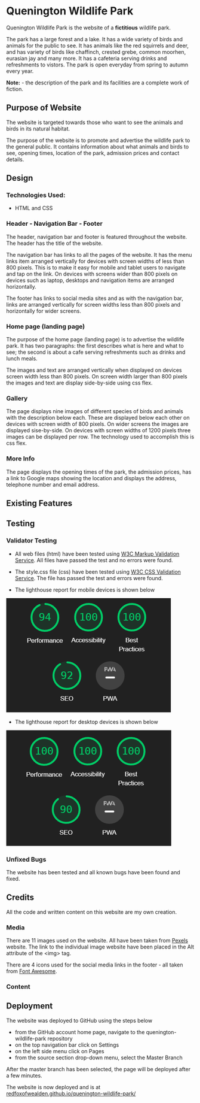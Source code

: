 # Quenington Wildlife Park

Quenington Wildlife Park is the website of a **fictitious** wildlife park.

The park has a large forest and a lake. It has a wide variety of birds and animals for the public to see. It has animals like the red squirrels and deer, and has variety of birds like chaffinch, crested grebe, common moorhen, eurasian jay and many more. It has a cafeteria serving drinks and refreshments to vistors. The park is open everyday from spring to autumn every year.

**Note:** - the description of the park and its facilities are a complete work of fiction.

## Purpose of Website

The website is targeted towards those who want to see the animals and birds in its natural habitat.

The purpose of the website is to promote and advertise the wildlife park to the general public. It contains information about what animals and birds to see, opening times, location of the park, admission prices and contact details.

## Design

### Technologies Used:

- HTML and CSS

### Header - Navigation Bar - Footer

The header, navigation bar and footer is featured throughout the website.  The header has the title of the website.

The navigation bar has links to all the pages of the website. It has the menu links item arranged vertically for devices with screen widths of less than 800 pixels. This is to make it easy for mobile and tablet users to navigate and tap on the link.
On devices with screens wider than 800 pixels on devices such as laptop, desktops and navigation items are arranged horizontally.

The footer has links to social media sites and as with the navigation bar, links are arranged vertically for screen widths less than 800 pixels and horizontally for wider screens.

### Home page (landing page)

The purpose of the home page (landing page) is to advertise the wildlife park. It has two paragraphs: the first describes what is here and what to see; the second is about a cafe serving refreshments such as drinks and lunch meals.

The images and text are arranged vertically when displayed on devices screen width less than 800 pixels. On screen width larger than 800 pixels the images and text are display side-by-side using css flex.

### Gallery

The page displays nine images of different species of birds and animals with the description below each. These are displayed below each other on devices with screen width of 800 pixels. On wider screens the images are displayed sise-by-side. On devices with screen widths of 1200 pixels three images can be displayed per row. The technology used to accomplish this is css flex.

### More Info

The page displays the opening times of the park, the admission prices, has a link to Google maps showing the location and displays the address, telephone number and email address.

## Existing Features

## Testing

### Validator Testing

- All web files (html) have been tested using [W3C Markup Validation Service](https://validator.w3.org/). All files have passed the test and no errors were found.

- The style.css file (css) have been tested using [W3C CSS Validation Service](https://jigsaw.w3.org/css-validator/). The file has passed the test and errors were found.

- The lighthouse report for mobile devices is shown below

![](assets/READme/qwp-lighthouse-report-mobile.png)

- The lighthouse report for desktop devices is shown below

![](assets/READme/qwp-lighthouse-report-desktop.png)

### Unfixed Bugs

The website has been tested and all known bugs have been found and fixed.

## Credits

All the code and written content on this website are my own creation.

### Media

There are 11 images used on the website. All have been taken from [Pexels](https://www.pexels.com/) website. The link to the individual image website have been placed in the Alt attribute of the \<img> tag.

There are 4 icons used for the social media links in the footer - all taken from [Font Awesome](https://fontawesome.com/).

### Content

## Deployment

The website was deployed to GitHub using the steps below
- from the GitHub account home page, navigate to the quenington-wildlife-park repository
- on the top navigation bar click on Settings
- on the left side menu click on Pages
- from the source section drop-down menu, select the Master Branch

After the master branch has been selected, the page will be deployed after a few minutes.

The website is now deployed and is at [redfoxofwealden.github.io/quenington-wildlife-park/](https://redfoxofwealden.github.io/quenington-wildlife-park/)
